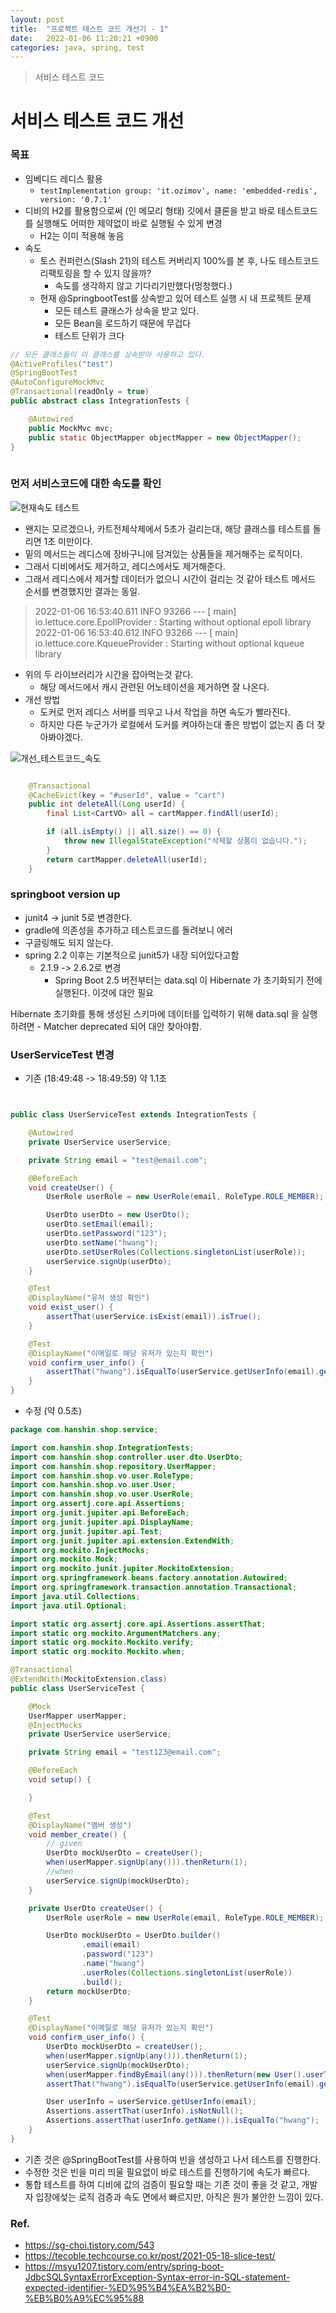 ```yaml
---
layout: post
title:  "프로젝트 테스트 코드 개선기 - 1"
date:   2022-01-06 11:20:21 +0900
categories: java, spring, test
---
```


> 서비스 테스트 코드

# 서비스 테스트 코드 개선

### 목표
- 임베디드 레디스 활용
    - `testImplementation group: 'it.ozimov', name: 'embedded-redis', version: '0.7.1'`
- 디비의 H2를 활용함으로써 (인 메모리 형태) 깃에서 클론을 받고 바로 테스트코드를 실행해도 어떠한 제약없이 바로 실행될 수 있게 변경
    - H2는 이미 적용해 놓음
- 속도
    - 토스 컨퍼런스(Slash 21)의 테스트 커버리지 100%를 본 후, 나도 테스트코드 리팩토링을 할 수 있지 않을까? 
        - 속도를 생각하지 않고 기다리기만했다(멍청했다.) 
    - 현재 @SpringbootTest를 상속받고 있어 테스트 실행 시 내 프로젝트 문제
        - 모든 테스트 클래스가 상속을 받고 있다.
        - 모든 Bean을 로드하기 때문에 무겁다
        - 테스트 단위가 크다

```java
// 모든 클래스들이 이 클래스를 상속받아 사용하고 있다.
@ActiveProfiles("test")
@SpringBootTest
@AutoConfigureMockMvc
@Transactional(readOnly = true)
public abstract class IntegrationTests {

    @Autowired
    public MockMvc mvc;
    public static ObjectMapper objectMapper = new ObjectMapper();
}
 
```

### 먼저 서비스코드에 대한 속도를 확인
![현재속도 테스트](/images/개선_테스트코드_속도.png)

- 왠지는 모르겠으나, 카트전체삭제에서 5초가 걸리는대, 해당 클래스를 테스트를 돌리면 1초 미만이다.
- 밑의 메서드는 레디스에 장바구니에 담겨있는 상품들을 제거해주는 로직이다.
- 그래서 디비에서도 제거하고, 레디스에서도 제거해준다.
- 그래서 레디스에서 제거할 데이터가 없으니 시간이 걸리는 것 같아 테스트 메서드 순서를 변경했지만 결과는 동일.
 
> 2022-01-06 16:53:40.611  INFO 93266 --- [           main] io.lettuce.core.EpollProvider            : Starting without optional epoll library
> 2022-01-06 16:53:40.612  INFO 93266 --- [           main] io.lettuce.core.KqueueProvider           : Starting without optional kqueue library

- 위의 두 라이브러리가 시간을 잡아먹는것 같다.
    - 해당 메서드에서 캐시 관련된 어노테이션을 제거하면 잘 나온다.
- 개선 방법
    - 도커로 먼저 레디스 서버를 띄우고 나서 작업을 하면 속도가 빨라진다.
    - 하지만 다른 누군가가 로컬에서 도커를 켜야하는대 좋은 방법이 없는지 좀 더 찾아봐야겠다.

![개선_테스트코드_속도](/images/개선_테스트코드_속도.png)

```java

    @Transactional
    @CacheEvict(key = "#userId", value = "cart")
    public int deleteAll(Long userId) {
        final List<CartVO> all = cartMapper.findAll(userId);

        if (all.isEmpty() || all.size() == 0) {
            throw new IllegalStateException("삭제할 상품이 없습니다.");
        }
        return cartMapper.deleteAll(userId);
    }

```


### springboot version up
- junit4 -> junit 5로 변경한다.
- gradle에 의존성을 추가하고 테스트코드를 돌려보니 에러
- 구글링해도 되지 않는다.
- spring 2.2 이후는 기본적으로 junit5가 내장 되어있다고함
    - 2.1.9 -> 2.6.2로 변경
        - Spring Boot 2.5 버전부터는 data.sql 이 Hibernate 가 초기화되기 전에 실행된다. 이것에 대안 필요

Hibernate 초기화를 통해 생성된 스키마에 데이터를 입력하기 위해 data.sql 을 실행하려면
    - Matcher deprecated 되어 대안 찾아야함.


### UserServiceTest 변경

- 기존 (18:49:48 -> 18:49:59) 약 1.1초

```java


public class UserServiceTest extends IntegrationTests {

    @Autowired
    private UserService userService;

    private String email = "test@email.com";

    @BeforeEach
    void createUser() {
        UserRole userRole = new UserRole(email, RoleType.ROLE_MEMBER);

        UserDto userDto = new UserDto();
        userDto.setEmail(email);
        userDto.setPassword("123");
        userDto.setName("hwang");
        userDto.setUserRoles(Collections.singletonList(userRole));
        userService.signUp(userDto);
    }

    @Test
    @DisplayName("유저 생성 확인")
    void exist_user() {
        assertThat(userService.isExist(email)).isTrue();
    }

    @Test
    @DisplayName("이메일로 해당 유저가 있는지 확인")
    void confirm_user_info() {
        assertThat("hwang").isEqualTo(userService.getUserInfo(email).getName());
    }
}

```

- 수정 (약 0.5초)

```java
package com.hanshin.shop.service;

import com.hanshin.shop.IntegrationTests;
import com.hanshin.shop.controller.user.dto.UserDto;
import com.hanshin.shop.repository.UserMapper;
import com.hanshin.shop.vo.user.RoleType;
import com.hanshin.shop.vo.user.User;
import com.hanshin.shop.vo.user.UserRole;
import org.assertj.core.api.Assertions;
import org.junit.jupiter.api.BeforeEach;
import org.junit.jupiter.api.DisplayName;
import org.junit.jupiter.api.Test;
import org.junit.jupiter.api.extension.ExtendWith;
import org.mockito.InjectMocks;
import org.mockito.Mock;
import org.mockito.junit.jupiter.MockitoExtension;
import org.springframework.beans.factory.annotation.Autowired;
import org.springframework.transaction.annotation.Transactional;
import java.util.Collections;
import java.util.Optional;

import static org.assertj.core.api.Assertions.assertThat;
import static org.mockito.ArgumentMatchers.any;
import static org.mockito.Mockito.verify;
import static org.mockito.Mockito.when;

@Transactional
@ExtendWith(MockitoExtension.class)
public class UserServiceTest {

    @Mock
    UserMapper userMapper;
    @InjectMocks
    private UserService userService;

    private String email = "test123@email.com";

    @BeforeEach
    void setup() {

    }

    @Test
    @DisplayName("멤버 생성")
    void member_create() {
        // given
        UserDto mockUserDto = createUser();
        when(userMapper.signUp(any())).thenReturn(1);
        //when
        userService.signUp(mockUserDto);
    }

    private UserDto createUser() {
        UserRole userRole = new UserRole(email, RoleType.ROLE_MEMBER);

        UserDto mockUserDto = UserDto.builder()
                .email(email)
                .password("123")
                .name("hwang")
                .userRoles(Collections.singletonList(userRole))
                .build();
        return mockUserDto;
    }

    @Test
    @DisplayName("이메일로 해당 유저가 있는지 확인")
    void confirm_user_info() {
        UserDto mockUserDto = createUser();
        when(userMapper.signUp(any())).thenReturn(1);
        userService.signUp(mockUserDto);
        when(userMapper.findByEmail(any())).thenReturn(new User().userTransfer(mockUserDto));
        assertThat("hwang").isEqualTo(userService.getUserInfo(email).getName());

        User userInfo = userService.getUserInfo(email);
        Assertions.assertThat(userInfo).isNotNull();
        Assertions.assertThat(userInfo.getName()).isEqualTo("hwang");
    }
}

```

- 기존 것은 @SpringBootTest를 사용하여 빈을 생성하고 나서 테스트를 진행한다.
- 수정한 것은 빈을 미리 띄울 필요없이 바로 테스트를 진행하기에 속도가 빠르다.
- 통합 테스트를 하여 디비에 값의 검증이 필요할 때는 기존 것이 좋을 것 같고, 개발자 입장에섲는 로직 검증과 속도 면에서 빠르지만, 아직은 뭔가 불안한 느낌이 있다.

 
### Ref.

* <https://sg-choi.tistory.com/543>
* <https://tecoble.techcourse.co.kr/post/2021-05-18-slice-test/>
* <https://msyu1207.tistory.com/entry/spring-boot-JdbcSQLSyntaxErrorException-Syntax-error-in-SQL-statement-expected-identifier-%ED%95%B4%EA%B2%B0-%EB%B0%A9%EC%95%88>